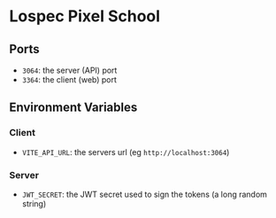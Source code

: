 # Lospec Pixel School


## Ports

- `3064`: the server (API) port
- `3364`: the client (web) port

## Environment Variables

### Client

- `VITE_API_URL`: the servers url (eg `http://localhost:3064`)

### Server

- `JWT_SECRET`: the JWT secret used to sign the tokens (a long random string)
